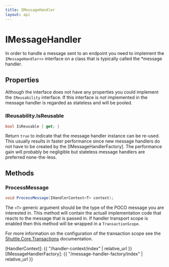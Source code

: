 ```yaml
---
title: IMessageHandler
layout: api
---
```

# IMessageHandler

In order to handle a message sent to an endpoint you need to implement the `IMessageHandler<>` interface on a class that is typically called the *message handler.

## Properties

Although the interface does not have any properties you could implement the `IReusability` interface.  If this interface is *not* implemented in the message handler is regarded as stateless and will be pooled.

### IReusability.IsReusable

``` c#
bool IsReusable { get; }
```

Return `true` to indicate that the message handler instance can be re-used.  This usually results in faster performance since new message handlers do not have to be created by the [IMessageHandlerFactory].  The performance gain will probably be negligible but stateless message handlers are preferred none-the-less.

## Methods

### ProcessMessage

``` c#
void ProcessMessage(IHandlerContext<T> context);
```

The `<T>` generic argument should be the type of the POCO message you are interested in.  This method will contain the actuall implementation code that reacts to the message that is passed in.  If handler transport scope is enabled then this method will be wrapped in a `TransactionScope`.

For more information on the configuration of the transaction scope see the [Shuttle.Core.Transactions](http://shuttle.github.io/shuttle-core/shuttle-core-transactions) documentation.

[HandlerContext]: {{ "/handler-context/index" | relative_url }}
[IMessageHandlerFactory]: {{ "/message-handler-factory/index" | relative_url }}
